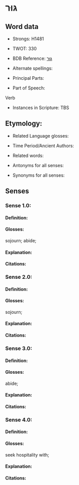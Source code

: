 # גּוּר

<!-- Status: S2="NeedsEdits" -->
<!-- Lexica used for edits:   -->

## Word data

* Strongs: H1481

* TWOT: 330

* BDB Reference: [גּוּר](rc://en/bdb/dict/c.bf.aa)

* Alternate spellings:

* Principal Parts:

* Part of Speech:

Verb

* Instances in Scripture: TBS

## Etymology:

* Related Language glosses:

* Time Period/Ancient Authors:

* Related words:

* Antonyms for all senses:

* Synonyms for all senses:

## Senses

### Sense 1.0:

#### Definition:

#### Glosses:

sojourn; abide; 

#### Explanation:

#### Citations:



### Sense 2.0:

#### Definition:

#### Glosses:

sojourn; 

#### Explanation:

#### Citations:



### Sense 3.0:

#### Definition:

#### Glosses:

abide; 

#### Explanation:

#### Citations:



### Sense 4.0:

#### Definition:

#### Glosses:

seek hospitality with; 

#### Explanation:

#### Citations:



